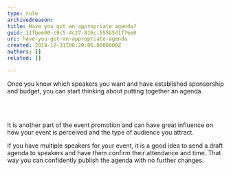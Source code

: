 ```yaml
---
type: rule
archivedreason: 
title: Have you got an appropriate agenda?
guid: 11fbee00-c9c5-4c27-816c-555b5d1f7ee0
uri: have-you-got-an-appropriate-agenda
created: 2014-12-31T00:20:06.0000000Z
authors: []
related: []

---
```



<p class="ssw15-rteElement-P">Once you know which speakers you want and have established sponsorship and budget, you can start thinking about putting together an agenda.&#160;</p>
<br><excerpt class='endintro'></excerpt><br>
<p class="ssw15-rteElement-P">It is another part of the event promotion and can have great influence on how your event is perceived and the type of audience you attract. ​​</p><p>If you have multiple speakers for your event, it is a good idea to send a draft agenda to speakers and have them confirm their attendance and time. That way you can confidently publish the agenda with no further changes.&#160;</p>


